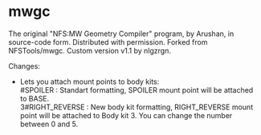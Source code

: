 # mwgc
The original "NFS:MW Geometry Compiler" program, by Arushan, in source-code form. Distributed with permission. Forked from NFSTools/mwgc.
Custom version v1.1 by nlgzrgn.

Changes:
- Lets you attach mount points to body kits:  
  #SPOILER : Standart formatting, SPOILER mount point will be attached to BASE.  
  3#RIGHT_REVERSE : New body kit formatting, RIGHT_REVERSE mount point will be attached to Body kit 3. You can change the number between 0 and 5.
